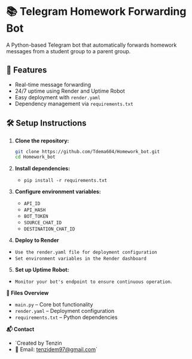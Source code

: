 # 📚 Telegram Homework Forwarding Bot

A Python-based Telegram bot that automatically forwards homework messages from a student group to a parent group.

## 🚀 Features

- Real-time message forwarding
- 24/7 uptime using Render and Uptime Robot
- Easy deployment with `render.yaml`
- Dependency management via `requirements.txt`
 
## 🛠️ Setup Instructions
1. **Clone the repository:**
   ```bash
   git clone https://github.com/Tdema604/Homework_bot.git
   cd Homework_bot
   
2. **Install dependencies:**
   - `pip install -r requirements.txt`

3. **Configure environment variables:**
   - `API_ID`  
   - `API_HASH`  
   - `BOT_TOKEN`  
   - `SOURCE_CHAT_ID`  
   - `DESTINATION_CHAT_ID`

4. **Deploy to Render**
- `Use the render.yaml file for deployment configuration`
- `Set environment variables in the Render dashboard`

5. **Set up Uptime Robot:**
  - `Monitor your bot's endpoint to ensure continuous operation`.

**📄 Files Overview**
- `main.py` – Core bot functionality
- `render.yaml` – Deployment configuration
- `requirements.txt` – Python dependencies

**📬 Contact**
- `Created by Tenzin
- 📧 Email: tenzidem97@gmail.com`
